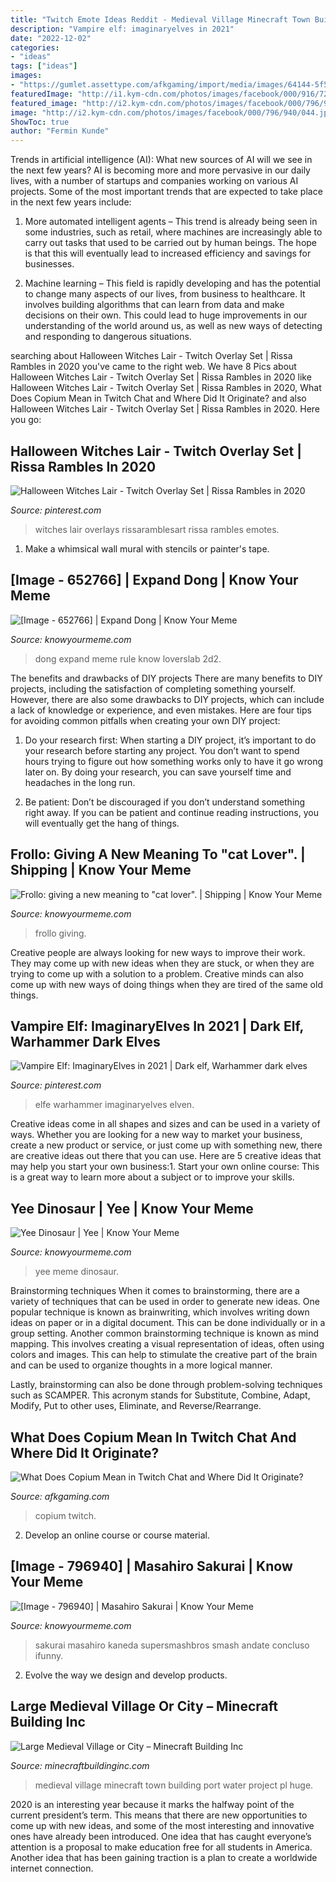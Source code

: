 ```yaml
---
title: "Twitch Emote Ideas Reddit - Medieval Village Minecraft Town Building Port Water Project Pl Huge"
description: "Vampire elf: imaginaryelves in 2021"
date: "2022-12-02"
categories:
- "ideas"
tags: ["ideas"]
images:
- "https://gumlet.assettype.com/afkgaming/import/media/images/64144-5f5d9b481fe5863c196d3441322ab983.jpeg?w=1200&amp;auto=format%2Ccompress&amp;ogImage=true"
featuredImage: "http://i1.kym-cdn.com/photos/images/facebook/000/916/721/873.jpg"
featured_image: "http://i2.kym-cdn.com/photos/images/facebook/000/796/940/044.jpg"
image: "http://i2.kym-cdn.com/photos/images/facebook/000/796/940/044.jpg"
ShowToc: true
author: "Fermin Kunde"
---
```



Trends in artificial intelligence (AI): What new sources of AI will we see in the next few years?
AI is becoming more and more pervasive in our daily lives, with a number of startups and companies working on various AI projects. Some of the most important trends that are expected to take place in the next few years include:
1. More automated intelligent agents – This trend is already being seen in some industries, such as retail, where machines are increasingly able to carry out tasks that used to be carried out by human beings. The hope is that this will eventually lead to increased efficiency and savings for businesses.

2. Machine learning – This field is rapidly developing and has the potential to change many aspects of our lives, from business to healthcare. It involves building algorithms that can learn from data and make decisions on their own. This could lead to huge improvements in our understanding of the world around us, as well as new ways of detecting and responding to dangerous situations.

	

		
searching about Halloween Witches Lair - Twitch Overlay Set | Rissa Rambles in 2020 you've came to the right web. We have 8 Pics about Halloween Witches Lair - Twitch Overlay Set | Rissa Rambles in 2020 like Halloween Witches Lair - Twitch Overlay Set | Rissa Rambles in 2020, What Does Copium Mean in Twitch Chat and Where Did It Originate? and also Halloween Witches Lair - Twitch Overlay Set | Rissa Rambles in 2020. Here you go:
		
    
## Halloween Witches Lair - Twitch Overlay Set | Rissa Rambles In 2020

<img loading=lazy src="https://i.pinimg.com/736x/1c/e8/aa/1ce8aa54cf822f9ac84be8f66d5bc9bd.jpg" onerror="this.onerror=null;this.src='https://tse2.mm.bing.net/th?id=OIP.EItYcO_jDFDYfU6puCM1ywAAAA&amp;pid=15.1';" alt="Halloween Witches Lair - Twitch Overlay Set | Rissa Rambles in 2020">

_Source: pinterest.com_

>witches lair overlays rissaramblesart rissa rambles emotes. 

	

1. Make a whimsical wall mural with stencils or painter's tape.

    
## [Image - 652766] | Expand Dong | Know Your Meme

<img loading=lazy src="http://i2.kym-cdn.com/photos/images/facebook/000/652/766/2d2.png" onerror="this.onerror=null;this.src='https://tse1.mm.bing.net/th?id=OIP.xQVN71SeimpW9YW9aTyCowHaLD&amp;pid=15.1';" alt="[Image - 652766] | Expand Dong | Know Your Meme">

_Source: knowyourmeme.com_

>dong expand meme rule know loverslab 2d2. 

	

The benefits and drawbacks of DIY projects
There are many benefits to DIY projects, including the satisfaction of completing something yourself. However, there are also some drawbacks to DIY projects, which can include a lack of knowledge or experience, and even mistakes. Here are four tips for avoiding common pitfalls when creating your own DIY project:
1. Do your research first: When starting a DIY project, it’s important to do your research before starting any project. You don’t want to spend hours trying to figure out how something works only to have it go wrong later on. By doing your research, you can save yourself time and headaches in the long run.

2. Be patient: Don’t be discouraged if you don’t understand something right away. If you can be patient and continue reading instructions, you will eventually get the hang of things.

    
## Frollo: Giving A New Meaning To &quot;cat Lover&quot;. | Shipping | Know Your Meme

<img loading=lazy src="http://i2.kym-cdn.com/photos/images/facebook/000/413/976/895.jpg" onerror="this.onerror=null;this.src='https://tse3.mm.bing.net/th?id=OIP.CRihANuDaPihaw2IwNf1VgEzDK&amp;pid=15.1';" alt="Frollo: giving a new meaning to &quot;cat lover&quot;. | Shipping | Know Your Meme">

_Source: knowyourmeme.com_

>frollo giving. 

	

Creative people are always looking for new ways to improve their work. They may come up with new ideas when they are stuck, or when they are trying to come up with a solution to a problem. Creative minds can also come up with new ways of doing things when they are tired of the same old things.

    
## Vampire Elf: ImaginaryElves In 2021 | Dark Elf, Warhammer Dark Elves

<img loading=lazy src="https://i.pinimg.com/736x/ff/16/35/ff1635905c3ac863f838387481e83db3.jpg" onerror="this.onerror=null;this.src='https://tse4.mm.bing.net/th?id=OIP.DxOrK_Cd6NRaaMhmy8IZZwHaJf&amp;pid=15.1';" alt="Vampire Elf: ImaginaryElves in 2021 | Dark elf, Warhammer dark elves">

_Source: pinterest.com_

>elfe warhammer imaginaryelves elven. 

	

Creative ideas come in all shapes and sizes and can be used in a variety of ways. Whether you are looking for a new way to market your business, create a new product or service, or just come up with something new, there are creative ideas out there that you can use. Here are 5 creative ideas that may help you start your own business:1. Start your own online course: This is a great way to learn more about a subject or to improve your skills.

    
## Yee Dinosaur | Yee | Know Your Meme

<img loading=lazy src="http://i1.kym-cdn.com/photos/images/facebook/000/916/721/873.jpg" onerror="this.onerror=null;this.src='https://tse2.mm.bing.net/th?id=OIP.LjHhYq2xOtLKyLj8mWrE-AHaKW&amp;pid=15.1';" alt="Yee Dinosaur | Yee | Know Your Meme">

_Source: knowyourmeme.com_

>yee meme dinosaur. 

	

Brainstorming techniques
When it comes to brainstorming, there are a variety of techniques that can be used in order to generate new ideas. One popular technique is known as brainwriting, which involves writing down ideas on paper or in a digital document. This can be done individually or in a group setting.
Another common brainstorming technique is known as mind mapping. This involves creating a visual representation of ideas, often using colors and images. This can help to stimulate the creative part of the brain and can be used to organize thoughts in a more logical manner.

Lastly, brainstorming can also be done through problem-solving techniques such as SCAMPER. This acronym stands for Substitute, Combine, Adapt, Modify, Put to other uses, Eliminate, and Reverse/Rearrange.

    
## What Does Copium Mean In Twitch Chat And Where Did It Originate?

<img loading=lazy src="https://gumlet.assettype.com/afkgaming/import/media/images/64144-5f5d9b481fe5863c196d3441322ab983.jpeg?w=1200&amp;auto=format%2Ccompress&amp;ogImage=true" onerror="this.onerror=null;this.src='https://tse4.mm.bing.net/th?id=OIP.mInOaexvTJxAjtFi2xaKDwHaD9&amp;pid=15.1';" alt="What Does Copium Mean in Twitch Chat and Where Did It Originate?">

_Source: afkgaming.com_

>copium twitch. 

	

2. Develop an online course or course material.

    
## [Image - 796940] | Masahiro Sakurai | Know Your Meme

<img loading=lazy src="http://i2.kym-cdn.com/photos/images/facebook/000/796/940/044.jpg" onerror="this.onerror=null;this.src='https://tse3.mm.bing.net/th?id=OIP.MNQdzBXioMPHyrXZTy2NuAHaFj&amp;pid=15.1';" alt="[Image - 796940] | Masahiro Sakurai | Know Your Meme">

_Source: knowyourmeme.com_

>sakurai masahiro kaneda supersmashbros smash andate concluso ifunny. 

	

2. Evolve the way we design and develop products.

    
## Large Medieval Village Or City – Minecraft Building Inc

<img loading=lazy src="https://minecraftbuildinginc.com/wp-content/uploads/2015/01/Large-Medieval-Village-minecraft-building-ideas-town-city-huge-house-water-port-11.jpg" onerror="this.onerror=null;this.src='https://tse4.mm.bing.net/th?id=OIP.w-X5UAcGFCgIi8GRM-nUGQHaD6&amp;pid=15.1';" alt="Large Medieval Village or City – Minecraft Building Inc">

_Source: minecraftbuildinginc.com_

>medieval village minecraft town building port water project pl huge. 

	

2020 is an interesting year because it marks the halfway point of the current president’s term. This means that there are new opportunities to come up with new ideas, and some of the most interesting and innovative ones have already been introduced. One idea that has caught everyone’s attention is a proposal to make education free for all students in America. Another idea that has been gaining traction is a plan to create a worldwide internet connection.


